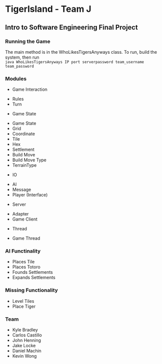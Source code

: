 # TigerIsland - Team J
## Intro to Software Engineering Final Project
### Running the Game  
The main method is in the WhoLikesTigersAnyways class. To run, build the system, then run  
`java WhoLikesTigersAnyways IP port serverpassword team_username team_password`

### Modules
* Game Interaction
 - Rules
 - Turn
* Game State
 - Game State
 - Grid
 - Coordinate
 - Tile
 - Hex
 - Settlement
 - Build Move
 - Build Move Type
 - TerrainType
* IO 
 - AI
 - Message
 - Player (Interface)
* Server
 - Adapter
 - Game Client
* Thread
 - Game Thread
 
### AI Functinality
- Places Tile
- Places Totoro
- Founds Settlements
- Expands Settlements

### Missing Functionality
- Level Tiles
- Place Tiger

### Team
- Kyle Bradley
- Carlos Castillo
- John Henning
- Jake Locke
- Daniel Machin
- Kevin Wong

